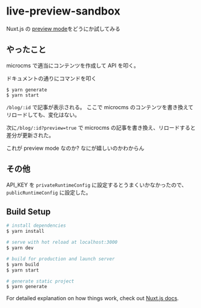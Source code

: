 # live-preview-sandbox

Nuxt.js の [preview mode](https://nuxtjs.org/guides/features/live-preview#previewing-pages-that-are-not-yet-generated)をどうにか試してみる

## やったこと

microcms で適当にコンテンツを作成して API を叩く。

ドキュメントの通りにコマンドを叩く

```
$ yarn generate
$ yarn start
```

`/blog/:id` で記事が表示される。
ここで microcms のコンテンツを書き換えてリロードしても、変化はない。

次に`/blog/:id?preview=true` で microcms の記事を書き換え、リロードすると差分が更新された。

これが preview mode なのか? なにが嬉しいのかわからん

## その他

API_KEY を `privateRuntimeConfig` に設定するとうまくいかなかったので、 `publicRuntimeConfig` に設定した。

## Build Setup

```bash
# install dependencies
$ yarn install

# serve with hot reload at localhost:3000
$ yarn dev

# build for production and launch server
$ yarn build
$ yarn start

# generate static project
$ yarn generate
```

For detailed explanation on how things work, check out [Nuxt.js docs](https://nuxtjs.org).
